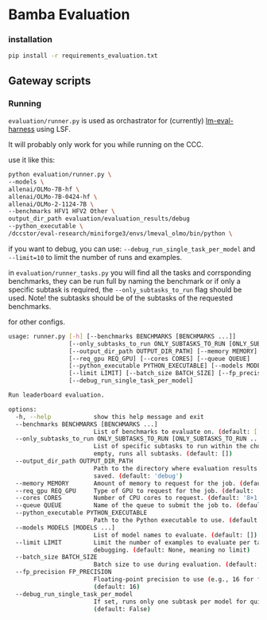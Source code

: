 # Bamba Evaluation

### installation

```bash
pip install -r requirements_evaluation.txt
```

## Gateway scripts

### Running
`evaluation/runner.py` is used as orchastrator for (currently) [lm-eval-harness](https://github.com/EleutherAI/lm-evaluation-harness) using LSF.

It will probably only work for you while running on the CCC.

use it like this:
```bash
python evaluation/runner.py \
--models \
allenai/OLMo-7B-hf \
allenai/OLMo-7B-0424-hf \
allenai/OLMo-2-1124-7B \
--benchmarks HFV1 HFV2 Other \
output_dir_path evaluation/evaluation_results/debug
--python_executable \
/dccstor/eval-research/miniforge3/envs/lmeval_olmo/bin/python \
```

if you want to debug, you can use:
`--debug_run_single_task_per_model` and `--limit=10` to limit the number of runs and examples.

in `evaluation/runner_tasks.py` you will find all the tasks and corrsponding benchmarks, they can be run full by naming the benchmark or if only a specific subtask is required, the `--only_subtasks_to_run` flag should be used. Note! the subtasks should be of the subtasks of the requested benchmarks.

for other configs.

```bash
usage: runner.py [-h] [--benchmarks BENCHMARKS [BENCHMARKS ...]]
                 [--only_subtasks_to_run ONLY_SUBTASKS_TO_RUN [ONLY_SUBTASKS_TO_RUN ...]]
                 [--output_dir_path OUTPUT_DIR_PATH] [--memory MEMORY]
                 [--req_gpu REQ_GPU] [--cores CORES] [--queue QUEUE]
                 [--python_executable PYTHON_EXECUTABLE] [--models MODELS [MODELS ...]]
                 [--limit LIMIT] [--batch_size BATCH_SIZE] [--fp_precision FP_PRECISION]
                 [--debug_run_single_task_per_model]

Run leaderboard evaluation.

options:
  -h, --help            show this help message and exit
  --benchmarks BENCHMARKS [BENCHMARKS ...]
                        List of benchmarks to evaluate on. (default: ['HFV2'])
  --only_subtasks_to_run ONLY_SUBTASKS_TO_RUN [ONLY_SUBTASKS_TO_RUN ...]
                        List of specific subtasks to run within the chosen benchmarks. If
                        empty, runs all subtasks. (default: [])
  --output_dir_path OUTPUT_DIR_PATH
                        Path to the directory where evaluation results and logs will be
                        saved. (default: 'debug')
  --memory MEMORY       Amount of memory to request for the job. (default: '64g')
  --req_gpu REQ_GPU     Type of GPU to request for the job. (default: 'a100_80gb')
  --cores CORES         Number of CPU cores to request. (default: '8+1')
  --queue QUEUE         Name of the queue to submit the job to. (default: 'nonstandard')
  --python_executable PYTHON_EXECUTABLE
                        Path to the Python executable to use. (default: 'python')
  --models MODELS [MODELS ...]
                        List of model names to evaluate. (default: [])
  --limit LIMIT         Limit the number of examples to evaluate per task. Useful for
                        debugging. (default: None, meaning no limit)
  --batch_size BATCH_SIZE
                        Batch size to use during evaluation. (default: 4)
  --fp_precision FP_PRECISION
                        Floating-point precision to use (e.g., 16 for fp16, 32 for fp32).
                        (default: 16)
  --debug_run_single_task_per_model
                        If set, runs only one subtask per model for quick debugging.
                        (default: False)
```

